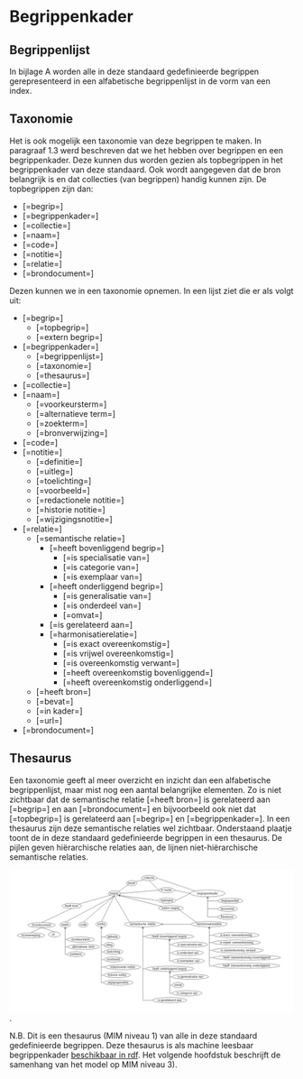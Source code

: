 # Begrippenkader

## Begrippenlijst
In bijlage A worden alle in deze standaard gedefinieerde begrippen gerepresenteerd in een alfabetische begrippenlijst in de vorm van een index.

## Taxonomie
Het is ook mogelijk een taxonomie van deze begrippen te maken. In paragraaf 1.3 werd beschreven dat we het hebben over begrippen en een begrippenkader. Deze kunnen dus worden gezien als topbegrippen in het begrippenkader van deze standaard. Ook wordt aangegeven dat de bron belangrijk is en dat collecties (van begrippen) handig kunnen zijn. 
De topbegrippen zijn dan: 
* [=begrip=]
* [=begrippenkader=]
* [=collectie=]
* [=naam=]
* [=code=]
* [=notitie=]
* [=relatie=]
* [=brondocument=]

Dezen kunnen we in een taxonomie opnemen. In een lijst ziet die er als volgt uit:
* [=begrip=]
  * [=topbegrip=]
  * [=extern begrip=]
* [=begrippenkader=]
  * [=begrippenlijst=]
  * [=taxonomie=]
  * [=thesaurus=]
* [=collectie=]
* [=naam=]
  * [=voorkeursterm=]
  * [=alternatieve term=]
  * [=zoekterm=]
  * [=bronverwijzing=]
* [=code=]
* [=notitie=]
  * [=definitie=]
  * [=uitleg=]
  * [=toelichting=]
  * [=voorbeeld=]
  * [=redactionele notitie=]
  * [=historie notitie=]
  * [=wijzigingsnotitie=]
* [=relatie=]
  * [=semantische relatie=]
    * [=heeft bovenliggend begrip=]
      * [=is specialisatie van=]
      * [=is categorie van=]
      * [=is exemplaar van=]
    * [=heeft onderliggend begrip=]
      * [=is generalisatie van=]
      * [=is onderdeel van=]
      * [=omvat=]
    * [=is gerelateerd aan=]
    * [=harmonisatierelatie=]
      * [=is exact overeenkomstig=]
      * [=is vrijwel overeenkomstig=]
      * [=is overeenkomstig verwant=]
      * [=heeft overeenkomstig bovenliggend=]
      * [=heeft overeenkomstig onderliggend=]
  * [=heeft bron=]
  * [=bevat=]
  * [=in kader=]
  * [=url=]
* [=brondocument=]

## Thesaurus
Een taxonomie geeft al meer overzicht en inzicht dan een alfabetische begrippenlijst, maar mist nog een aantal belangrijke elementen. Zo is niet zichtbaar dat de semantische relatie [=heeft bron=] is gerelateerd aan [=begrip=] en aan [=brondocument=] en bijvoorbeeld ook niet dat [=topbegrip=] is gerelateerd aan [=begrip=] en [=begrippenkader=]. In een thesaurus zijn deze semantische relaties wel zichtbaar. Onderstaand plaatje toont de in deze standaard gedefinieerde begrippen in een thesaurus. De pijlen geven hiërarchische relaties aan, de lijnen niet-hiërarchische semantische relaties.

![](./respec/media/thesaurusSBB.jpg "SBB thesaurus").

N.B. Dit is een thesaurus (MIM niveau 1) van alle in deze standaard gedefinieerde begrippen. Deze thesaurus is als machine leesbaar begrippenkader [beschikbaar in rdf](https://github.com/pldn/nederlands-profiel-voor-stelselcatalogi/blob/verwerking-opmerkingen-openbare-consultatie/concepts/thesaurus.ttl). Het volgende hoofdstuk beschrijft de samenhang van het model op MIM niveau 3).
